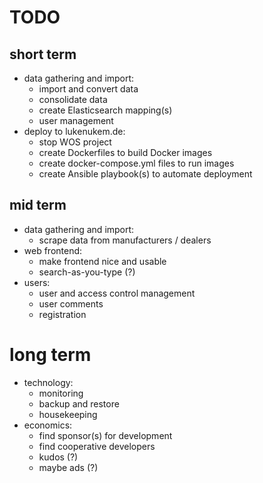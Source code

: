 # TODO

## short term

 - data gathering and import:
   - import and convert data
   - consolidate data
   - create Elasticsearch mapping(s)
   - user management
 - deploy to lukenukem.de: 
   - stop WOS project
   - create Dockerfiles to build Docker images
   - create docker-compose.yml files to run images
   - create Ansible playbook(s) to automate deployment

## mid term

 - data gathering and import:
   - scrape data from manufacturers / dealers
 - web frontend:
   - make frontend nice and usable
   - search-as-you-type (?)
 - users:
   - user and access control management
   - user comments
   - registration

# long term

 - technology:
   - monitoring
   - backup and restore
   - housekeeping
 - economics: 
   - find sponsor(s) for development
   - find cooperative developers
   - kudos (?)
   - maybe ads (?)
